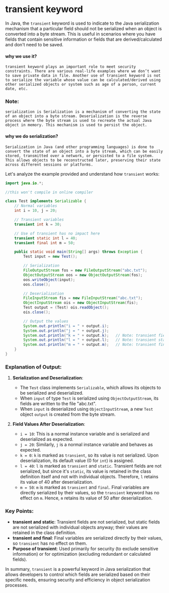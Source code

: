 # transient keyword

In Java, the `transient` keyword is used to indicate to the Java serialization mechanism that a particular field should not be serialized when an object is converted into a byte stream. This is useful in scenarios where you have fields that contain sensitive information or fields that are derived/calculated and don't need to be saved.

#### why we use it?
    transient keyword plays an important role to meet security constraints. There are various real-life examples where we don’t want to save private data in file. Another use of transient keyword is not to serialize the variable whose value can be calculated/derived using other serialized objects or system such as age of a person, current date, etc.

### Note: 
    serialization is Serialization is a mechanism of converting the state of an object into a byte stream. Deserialization is the reverse process where the byte stream is used to recreate the actual Java object in memory. This mechanism is used to persist the object.

#### why we do serialization?
    Serialization in Java (and other programming languages) is done to convert the state of an object into a byte stream, which can be easily stored, transmitted over a network, or persisted to a file system. This allows objects to be reconstructed later, preserving their state across different sessions or platforms.

Let's analyze the example provided and understand how `transient` works:

```java
import java.io.*;

//this won't compile in online compiler

class Test implements Serializable {
    // Normal variables
    int i = 10, j = 20;

    // Transient variables
    transient int k = 30;

    // Use of transient has no impact here
    transient static int l = 40;
    transient final int m = 50;

    public static void main(String[] args) throws Exception {
        Test input = new Test();

        // Serialization
        FileOutputStream fos = new FileOutputStream("abc.txt");
        ObjectOutputStream oos = new ObjectOutputStream(fos);
        oos.writeObject(input);
        oos.close();

        // Deserialization
        FileInputStream fis = new FileInputStream("abc.txt");
        ObjectInputStream ois = new ObjectInputStream(fis);
        Test output = (Test) ois.readObject();
        ois.close();

        // Output the values
        System.out.println("i = " + output.i);
        System.out.println("j = " + output.j);
        System.out.println("k = " + output.k);   // Note: transient field 'k' will print default value (0 for int)
        System.out.println("l = " + output.l);   // Note: transient static field 'l' retains its value (40)
        System.out.println("m = " + output.m);   // Note: transient final field 'm' retains its value (50)
    }
}
```

### Explanation of Output:

1. **Serialization and Deserialization**:
   - The `Test` class implements `Serializable`, which allows its objects to be serialized and deserialized.
   - When `input` of type `Test` is serialized using `ObjectOutputStream`, its fields are written to the file "abc.txt".
   - When `input` is deserialized using `ObjectInputStream`, a new `Test` object `output` is created from the byte stream.

2. **Field Values After Deserialization**:
   - `i = 10`: This is a normal instance variable and is serialized and deserialized as expected.
   - `j = 20`: Similarly, `j` is a normal instance variable and behaves as expected.
   - `k = 0`: `k` is marked as `transient`, so its value is not serialized. Upon deserialization, its default value (0 for `int`) is assigned.
   - `l = 40`: `l` is marked as `transient` and `static`. Transient fields are not serialized, but since it's `static`, its value is retained in the class definition itself and not with individual objects. Therefore, `l` retains its value of 40 after deserialization.
   - `m = 50`: `m` is marked as `transient` and `final`. Final variables are directly serialized by their values, so the `transient` keyword has no effect on `m`. Hence, `m` retains its value of 50 after deserialization.

### Key Points:
- **transient and static**: Transient fields are not serialized, but static fields are not serialized with individual objects anyway; their values are retained in the class definition.
- **transient and final**: Final variables are serialized directly by their values, so `transient` has no effect on them.
- **Purpose of transient**: Used primarily for security (to exclude sensitive information) or for optimization (excluding redundant or calculated fields).

In summary, `transient` is a powerful keyword in Java serialization that allows developers to control which fields are serialized based on their specific needs, ensuring security and efficiency in object serialization processes.